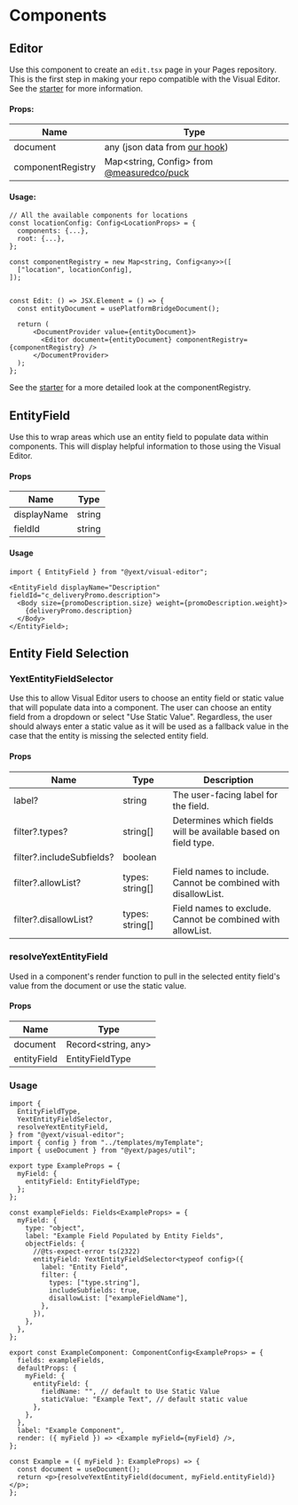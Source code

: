 # Components

## Editor

Use this component to create an `edit.tsx` page in your Pages repository. This is the first step
in making your repo compatible with the Visual Editor. See the [starter](https://github.com/YextSolutions/pages-visual-editor-starter) for more
information.

#### Props:

| Name              | Type                                                                                 |
| ----------------- | ------------------------------------------------------------------------------------ |
| document          | any (json data from [our hook](../hooks/README.md#usePlatformBridgeDocument))        |
| componentRegistry | Map<string, Config<any>> from [@measuredco/puck](https://github.com/measuredco/puck) |

#### Usage:

```tsx
// All the available components for locations
const locationConfig: Config<LocationProps> = {
  components: {...},
  root: {...},
};

const componentRegistry = new Map<string, Config<any>>([
  ["location", locationConfig],
]);


const Edit: () => JSX.Element = () => {
  const entityDocument = usePlatformBridgeDocument();

  return (
      <DocumentProvider value={entityDocument}>
        <Editor document={entityDocument} componentRegistry={componentRegistry} />
      </DocumentProvider>
  );
};
```

See the [starter](https://github.com/YextSolutions/pages-visual-editor-starter) for a more detailed look at the componentRegistry.

## EntityField

Use this to wrap areas which use an entity field to populate data within components. This will
display helpful information to those using the Visual Editor.

#### Props

| Name        | Type   |
| ----------- | ------ |
| displayName | string |
| fieldId     | string |

#### Usage

```tsx
import { EntityField } from "@yext/visual-editor";

<EntityField displayName="Description" fieldId="c_deliveryPromo.description">
  <Body size={promoDescription.size} weight={promoDescription.weight}>
    {deliveryPromo.description}
  </Body>
</EntityField>;
```

## Entity Field Selection

### YextEntityFieldSelector

Use this to allow Visual Editor users to choose an entity field or static value that will populate data into a component.
The user can choose an entity field from a dropdown or select "Use Static Value". Regardless, the user should always
enter a static value as it will be used as a fallback value in the case that the entity is missing the selected entity field.

#### Props

| Name                      | Type            | Description                                                    |
| ------------------------- | --------------- | -------------------------------------------------------------- |
| label?                    | string          | The user-facing label for the field.                           |
| filter?.types?            | string[]        | Determines which fields will be available based on field type. |
| filter?.includeSubfields? | boolean         |                                                                |
| filter?.allowList?        | types: string[] | Field names to include. Cannot be combined with disallowList.  |
| filter?.disallowList?     | types: string[] | Field names to exclude. Cannot be combined with allowList.     |

### resolveYextEntityField

Used in a component's render function to pull in the selected entity field's value from the document or use the static value.

#### Props

| Name        | Type                |
| ----------- | ------------------- |
| document    | Record<string, any> |
| entityField | EntityFieldType     |

### Usage

```tsx
import {
  EntityFieldType,
  YextEntityFieldSelector,
  resolveYextEntityField,
} from "@yext/visual-editor";
import { config } from "../templates/myTemplate";
import { useDocument } from "@yext/pages/util";

export type ExampleProps = {
  myField: {
    entityField: EntityFieldType;
  };
};

const exampleFields: Fields<ExampleProps> = {
  myField: {
    type: "object",
    label: "Example Field Populated by Entity Fields",
    objectFields: {
      //@ts-expect-error ts(2322)
      entityField: YextEntityFieldSelector<typeof config>({
        label: "Entity Field",
        filter: {
          types: ["type.string"],
          includeSubfields: true,
          disallowList: ["exampleFieldName"],
        },
      }),
    },
  },
};

export const ExampleComponent: ComponentConfig<ExampleProps> = {
  fields: exampleFields,
  defaultProps: {
    myField: {
      entityField: {
        fieldName: "", // default to Use Static Value
        staticValue: "Example Text", // default static value
      },
    },
  },
  label: "Example Component",
  render: ({ myField }) => <Example myField={myField} />,
};

const Example = ({ myField }: ExampleProps) => {
  const document = useDocument();
  return <p>{resolveYextEntityField(document, myField.entityField)}</p>;
};
```
